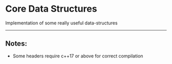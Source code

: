# Core Data Structures
Implementation of some really useful data-structures

---
## Notes:
* Some headers require c++17 or above for correct compilation
